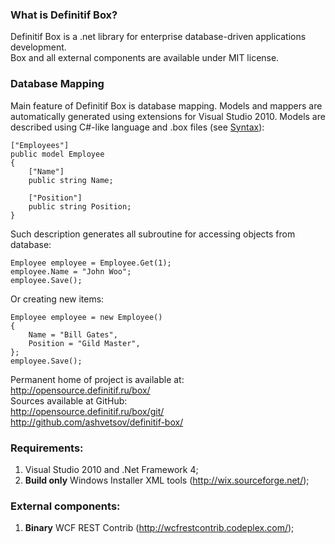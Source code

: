 ### What is Definitif Box?
Definitif Box is a .net library for enterprise database-driven applications development.    
Box and all external components are available under MIT license.

### Database Mapping
Main feature of Definitif Box is database mapping. Models and mappers are automatically generated using extensions for Visual Studio 2010.
Models are described using C#-like language and .box files (see [Syntax](http://opensource.definitif.ru/box/syntax/)):

    ["Employees"]
    public model Employee
    {
        ["Name"]
        public string Name;

        ["Position"]
        public string Position;
    }

Such description generates all subroutine for accessing objects from database:

    Employee employee = Employee.Get(1);
    employee.Name = "John Woo";
    employee.Save();

Or creating new items:

    Employee employee = new Employee()
    {
        Name = "Bill Gates",
        Position = "Gild Master",
    };
    employee.Save();

Permanent home of project is available at:    
http://opensource.definitif.ru/box/    
Sources available at GitHub:    
http://opensource.definitif.ru/box/git/    
http://github.com/ashvetsov/definitif-box/    

### Requirements:
1. Visual Studio 2010 and .Net Framework 4;
2. **Build only** Windows Installer XML tools (http://wix.sourceforge.net/);

### External components:
1. **Binary** WCF REST Contrib (http://wcfrestcontrib.codeplex.com/);
